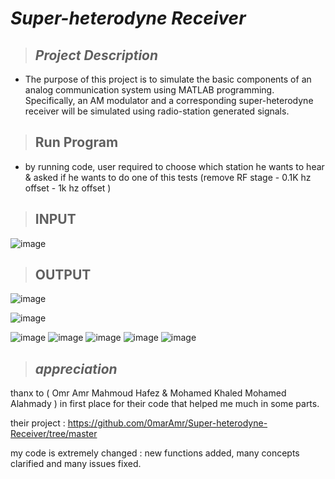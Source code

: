 # _**Super-heterodyne Receiver**_
> ## _Project Description_
   * The purpose of this project is to simulate the basic components of an analog communication system using
    MATLAB programming. Specifically, an AM modulator and a corresponding super-heterodyne receiver
    will be simulated using radio-station generated signals.

> ## __Run Program__
   * by running code, user required to choose which station he wants to hear & asked if he wants to do one of this tests (remove RF stage - 0.1K hz offset - 1k hz offset )


> ## __INPUT__
![image](https://github.com/user-attachments/assets/08f4b028-cf10-42f7-b23d-716a4aad26e6)
> ## __OUTPUT__
![image](https://github.com/user-attachments/assets/91b0236e-9f38-412e-a4e1-08894a65df7e)

![image](https://github.com/user-attachments/assets/1f7533e4-88c1-47ed-8c7e-c7772bbe2f0f)




![image](https://github.com/user-attachments/assets/4c8c9d40-c701-4dc3-99aa-163833cf06b0)
![image](https://github.com/user-attachments/assets/850344c0-806d-4a49-8064-295fda376361)
![image](https://github.com/user-attachments/assets/6197cdf9-d2cb-4fa5-87e9-c118834dc978)
![image](https://github.com/user-attachments/assets/e1e760f1-0c2b-4229-b204-a1851f0a94fa)
![image](https://github.com/user-attachments/assets/f63c092b-a30b-45b4-8604-f5227edf8157)


















> ## _appreciation_
thanx to ( Omr Amr Mahmoud Hafez & Mohamed Khaled Mohamed Alahmady ) in first place for their code that helped me much in some parts.

their project :  https://github.com/0marAmr/Super-heterodyne-Receiver/tree/master

my code is extremely changed : new functions added, many concepts clarified and many issues fixed.

